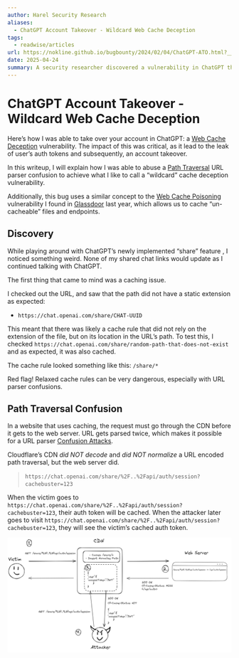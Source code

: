 ```yaml
---
author: Harel Security Research
aliases:
  - ChatGPT Account Takeover - Wildcard Web Cache Deception
tags:
  - readwise/articles
url: https://nokline.github.io/bugbounty/2024/02/04/ChatGPT-ATO.html?__readwiseLocation=
date: 2025-04-24
summary: A security researcher discovered a vulnerability in ChatGPT that allowed them to take over user accounts by exploiting a web cache deception issue. By manipulating URLs, the attacker could cache sensitive API endpoints containing user authentication tokens. This flaw was due to inconsistent URL parsing between the CDN and the web server, leading to potential account takeovers.
---
```

# ChatGPT Account Takeover - Wildcard Web Cache Deception

Here’s how I was able to take over your account in ChatGPT: a [Web Cache Deception](../../Dev,%20ICT%20&%20Cybersec/Web%20&%20Network%20Hacking/Web%20Cache%20Deception.md) vulnerability. The impact of this was critical, as it lead to the leak of user’s auth tokens and subsequently, an account takeover. [](https://read.readwise.io/read/01js1gk5rzyet8pm8m347fs80q)

In this writeup, I will explain how I was able to abuse a [Path Traversal](../../Dev,%20ICT%20&%20Cybersec/Web%20&%20Network%20Hacking/Path%20Traversal.md) URL parser confusion to achieve what I like to call a “wildcard” cache deception vulnerability. [](https://read.readwise.io/read/01js1gkv25kn10kvdhfyxm4qbp)

Additionally, this bug uses a similar concept to the [Web Cache Poisoning](../../Dev,%20ICT%20&%20Cybersec/Web%20&%20Network%20Hacking/Web%20Cache%20Poisoning.md) vulnerability I found in [Glassdoor](https://nokline.github.io/bugbounty/2022/09/02/Glassdoor-Cache-Poisoning.html) last year, which allows us to cache “un-cacheable” files and endpoints. [](https://read.readwise.io/read/01js1gmpc9ee23q64qecgwepwr)

## Discovery

While playing around with ChatGPT’s newly implemented “share” feature [](https://read.readwise.io/read/01js1gnpmncqk4hym0ky56pm3w), I noticed something weird. None of my shared chat links would update as I continued talking with ChatGPT. [](https://read.readwise.io/read/01js1gnz5y8bjff10ks0myvq9w)

The first thing that came to mind was a caching issue. [](https://read.readwise.io/read/01js1gpcgraw4757fg89n9kkq4)

I checked out the URL, and saw that the path did not have a static extension as expected: 
- `https://chat.openai.com/share/CHAT-UUID` [](https://read.readwise.io/read/01js1gq94pk5g9yn1kz5sgy7da)

This meant that there was likely a cache rule that did not rely on the extension of the file, but on its location in the URL’s path. To test this, I checked `https://chat.openai.com/share/random-path-that-does-not-exist` and as expected, it was also cached. [](https://read.readwise.io/read/01js1gr2hgst3yjt5ec2aj1pb3)

The cache rule looked something like this: `/share/*` [](https://read.readwise.io/read/01js1grbazdb6f1eef6tdz2ap6)

Red flag! Relaxed cache rules can be very dangerous, especially with URL parser confusions. [](https://read.readwise.io/read/01js1gs8cz3qeh1bba80dmrqyd)

## Path Traversal Confusion

In a website that uses caching, the request must go through the CDN before it gets to the web server. [](https://read.readwise.io/read/01js1gsh3v6wcx47x8dmfe8yrn) URL gets parsed twice, which makes it possible for a URL parser [Confusion Attacks](../../Dev,%20ICT%20&%20Cybersec/Web%20&%20Network%20Hacking/Confusion%20Attacks.md). [](https://read.readwise.io/read/01js1gsyr29sd43w0hyzkp4t0p)

Cloudflare’s CDN *did NOT decode* and *did NOT normalize* a URL encoded path traversal, but the web server did. [](https://read.readwise.io/read/01js1gtxeg65ac4nppvmsf9sgt)

> `https://chat.openai.com/share/%2F..%2Fapi/auth/session?cachebuster=123` [](https://read.readwise.io/read/01js1gwc9t195tawb3vjwk2wec)

When the victim goes to `https://chat.openai.com/share/%2F..%2Fapi/auth/session?cachebuster=123`, their auth token will be cached. When the attacker later goes to visit `https://chat.openai.com/share/%2F..%2Fapi/auth/session?cachebuster=123`, they will see the victim’s cached auth token. [](https://read.readwise.io/read/01js1gx0b279vpgq4my0y2ekck)

![](attachments/chatgpt-cache-deception.png)
